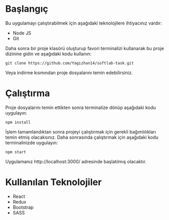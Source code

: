 # Başlangıç
Bu uygulamayı çalıştırabilmek için aşağıdaki teknolojilere ihtiyacınız vardır:

* Node JS
* Git

Daha sonra bir proje klasörü oluşturup favori terminalizi kullanarak bu proje dizinine gidin ve aşağıdaki kodu kullanın:
```
git clone https://github.com/Yagizhan14/softlab-task.git
```
Veya indirme kısmından proje dosyalarını temin edebilirsiniz.

# Çalıştırma
Proje dosyalarını temin ettikten sonra terminalize dönüp aşağıdaki kodu uygulayın:
```
npm install
```
İşlem tamamlandıktan sonra projeyi çalıştırmak için gerekli bağımlılıkları temin etmiş olacaksınız. Daha sonrasında çalıştırmak için aşağıdaki kodu terminalinizde uygulayın:
```
npm start
```
Uygulamanız http://localhost:3000/ adresinde başlatılmış olacaktır.

# Kullanılan Teknolojiler

* React
* Redux
* Bootstrap
* SASS